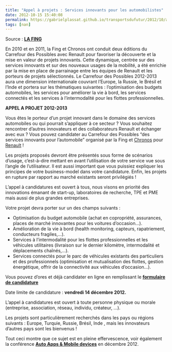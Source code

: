 ```yaml
---
title: "Appel à projets : Services innovants pour les automobilistes"
date: 2012-10-15 15:40:08
permalink: https://gabrielplassat.github.io/transportsdufutur/2012/10/appel-a-projets-services-innovants-pour-les-automobilistes.html
tags: [nan]
---
```


<p>Source : <a href="http://www.fing.org/?APPEL-A-PROJET-CARREFOUR-DES,930" target="_blank"><strong>LA FING</strong></a></p> <p>En 2010 et en 2011, la Fing et Chronos ont conduit deux éditions du Carrefour des Possibles avec Renault pour favoriser la découverte et la mise en valeur de projets innovants. Cette dynamique, centrée sur des services innovants et sur des nouveaux usages de la mobilité, a été enrichie par la mise en place de parrainage entre les équipes de Renault et les porteurs de projets sélectionnés. Le Carrefour des Possibles 2012-2013 aura une dimension internationale couvrant l’Europe, la Russie, le Brésil et l’Inde et portera sur les thématiques suivantes : l’optimisation des budgets automobiles, les services pour améliorer la vie à bord, les services connectés et les services à l’intermodalité pour les flottes professionnelles.</p> <strong>APPEL A PROJET 2012-2013</strong> <p>Vous êtes le porteur d’un projet innovant dans le domaine des services automobiles ou qui pourrait s’appliquer à ce secteur ? Vous souhaitez rencontrer d’autres innovateurs et des collaborateurs Renault et échanger avec eux ? Vous pouvez candidater au Carrefour des Possibles “des services innovants pour l’automobile” organisé par la Fing et <a href="http://www.groupechronos.org" rel="external" target="_blank">Chronos</a> pour <a href="http://www.renault.fr" rel="external" target="_blank">Renault</a> ! </p>  <!--more-->   <p>Les projets proposés devront être présentés sous forme de scénarios d’usage, c’est-à-dire mettant en avant l’utilisation de votre service vue sous l’angle de l’utilisateur. Il est aussi important que vous puissiez expliquer les principes de votre business-model dans votre candidature. Enfin, les projets en rupture par rapport au marché existants seront privilégiés !</p> <p>L’appel à candidatures est ouvert à tous, nous visons en priorité des innovations émanant de start-up, laboratoires de recherche, TPE et PME mais aussi de plus grandes entreprises.</p> <p>Votre projet devra porter sur un des champs suivants :</p> <ul> <li> Optimisation du budget automobile (achat en copropriété, assurances, places de marché innovantes pour les voitures d’occasion…).</li> <li> Amélioration de la vie à bord (health monitoring, capteurs, rapatriement, conducteurs fragiles,…).</li> <li> Services à l’intermodalité pour les flottes professionnelles et les véhicules utilitaires (livraison sur le dernier kilomètre, intermodalité et déplacements chaînés,…).</li> <li> Services connectés pour le parc de véhicules existants des particuliers et des professionnels (optimisation et mutualisation des flottes, gestion énergétique, offrir de la connectivité aux véhicules d’occasion…).</li> </ul> <p>Vous pouvez d’ores et déjà candidater en ligne en remplissant le <strong><a href="http://www.fing.org/?APPEL-A-PROJET-CARREFOUR-DES,930#ancre2" target="_blank">formulaire de candidature </a></strong></p> <p>Date limite de candidature : <strong>vendredi 14 décembre 2012.</strong></p> <p>L’appel à candidatures est ouvert à toute personne physique ou morale (entreprise, association, réseau, individu, créateur, …).</p> <p>Les projets sont particulièrement recherchés dans les pays ou régions suivants :  Europe, Turquie, Russie, Brésil, Inde , mais les innovateurs d’autres pays sont les bienvenus !</p> <p>Tout ceci montre que ce sujet est en pleine effervescence, voir également la conférence <a href="http://automotive-apps.we-conect.com/en/" target="_blank"><strong>Auto Apps & Mobile devices</strong></a> en décembre 2012.</p>
